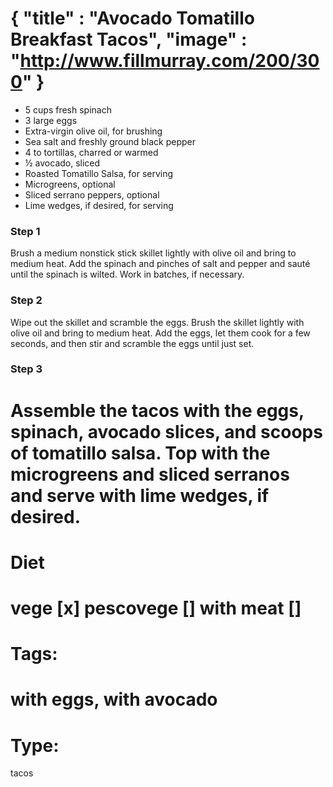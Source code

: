 {
    "title" : "Avocado Tomatillo Breakfast Tacos",
    "image" : "http://www.fillmurray.com/200/300"
}
===

- 5 cups fresh spinach
- 3 large eggs
- Extra-virgin olive oil, for brushing
- Sea salt and freshly ground black pepper
- 4 to tortillas, charred or warmed
- ½ avocado, sliced
- Roasted Tomatillo Salsa, for serving
- Microgreens, optional
- Sliced serrano peppers, optional
- Lime wedges, if desired, for serving

### Step 1
Brush a medium nonstick stick skillet lightly with olive oil and bring to medium heat. Add the spinach and pinches of salt and pepper and sauté until the spinach is wilted. Work in batches, if necessary.
### Step 2
Wipe out the skillet and scramble the eggs. Brush the skillet lightly with olive oil and bring to medium heat. Add the eggs, let them cook for a few seconds, and then stir and scramble the eggs until just set.
### Step 3
Assemble the tacos with the eggs, spinach, avocado slices, and scoops of tomatillo salsa. Top with the microgreens and sliced serranos and serve with lime wedges, if desired.
===
# Diet
vege        [x]
pescovege   []
with meat   []
===
# Tags: 
with eggs, with avocado
===
# Type:
tacos


